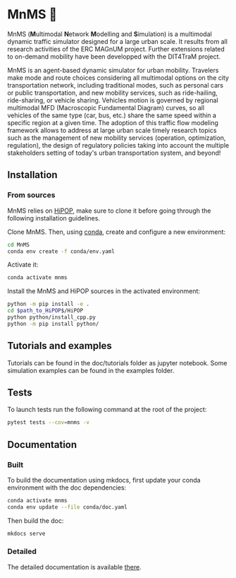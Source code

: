 # MnMS :candy:

MnMS (**M**ultimodal **N**etwork **M**odelling and **S**imulation) is a multimodal dynamic traffic simulator designed for a large urban scale. It results from all research activities of the ERC MAGnUM project. Further extensions related to on-demand mobility have been developped with the DIT4TraM project.

MnMS is an agent-based dynamic simulator for urban mobility. Travelers make mode and route choices considering all multimodal options on the city transportation network, including traditional modes, such as personal cars or public transportation, and new mobility services, such as ride-hailing, ride-sharing, or vehicle sharing. Vehicles motion is governed by regional multimodal MFD (Macroscopic Fundamental Diagram) curves, so all vehicles of the same type (car, bus, etc.) share the same speed within a specific region at a given time. The adoption of this traffic flow modeling framework allows to address at large urban scale timely research topics such as the management of new mobility services (operation, optimization, regulation), the design of regulatory policies taking into account the multiple stakeholders setting of today's urban transportation system, and beyond!

## Installation

### From sources

MnMS relies on [HiPOP](https://github.com/licit-lab/HiPOP.git), make sure to clone it before going through the following installation guidelines.

Clone MnMS. Then, using [conda](https://docs.conda.io/en/latest/miniconda.html), create and configure a new environment:

````bash
cd MnMS
conda env create -f conda/env.yaml
````

Activate it:
````bash
conda activate mnms
````

Install the MnMS and HiPOP sources in the activated environment:

````bash
python -m pip install -e .
cd $path_to_HiPOP$/HiPOP
python python/install_cpp.py
python -m pip install python/
````

## Tutorials and examples

Tutorials can be found in the doc/tutorials folder as jupyter notebook. Some simulation examples can be found in the examples folder.

## Tests

To launch tests run the following command at the root of the project:
```bash
pytest tests --cov=mnms -v
```

## Documentation

### Built

To build the documentation using mkdocs, first update your conda environment with the doc dependencies:

```bash
conda activate mnms
conda env update --file conda/doc.yaml
```

Then build the doc:

```bash
mkdocs serve
```

### Detailed

The detailed documentation is available [there](https://github.com/licit-lab/MnMS/blob/develop/doc/MnMS_detailed_documentation.pdf).
